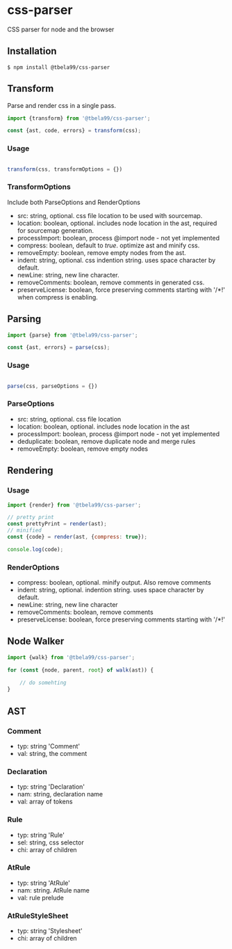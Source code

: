 # css-parser

CSS parser for node and the browser

## Installation

```shell
$ npm install @tbela99/css-parser
```

## Transform

Parse and render css in a single pass.

```javascript
import {transform} from '@tbela99/css-parser';

const {ast, code, errors} = transform(css);
```

### Usage

```javascript

transform(css, transformOptions = {})
```
### TransformOptions

Include both ParseOptions and RenderOptions

- src: string, optional. css file location to be used with sourcemap.
- location: boolean, optional. includes node location in the ast, required for sourcemap generation.
- processImport: boolean, process @import node - not yet implemented
- compress: boolean, default to _true_. optimize ast and minify css.
- removeEmpty: boolean, remove empty nodes from the ast.
- indent: string, optional. css indention string. uses space character by default.
- newLine: string, new line character.
- removeComments: boolean, remove comments in generated css.
- preserveLicense: boolean, force preserving comments starting with '/\*!' when compress is enabling.


## Parsing

```javascript
import {parse} from '@tbela99/css-parser';

const {ast, errors} = parse(css);
```

### Usage

```javascript

parse(css, parseOptions = {})
```
### ParseOptions

- src: string, optional. css file location
- location: boolean, optional. includes node location in the ast
- processImport: boolean, process @import node - not yet implemented
- deduplicate: boolean, remove duplicate node and merge rules
- removeEmpty: boolean, remove empty nodes


## Rendering

### Usage

```javascript
import {render} from '@tbela99/css-parser';

// pretty print
const prettyPrint = render(ast);
// minified
const {code} = render(ast, {compress: true});

console.log(code);
```

### RenderOptions

- compress: boolean, optional. minify output. Also remove comments
- indent: string, optional. indention string. uses space character by default.
- newLine: string, new line character
- removeComments: boolean, remove comments
- preserveLicense: boolean, force preserving comments starting with '/\*!'

## Node Walker

```javascript
import {walk} from '@tbela99/css-parser';

for (const {node, parent, root} of walk(ast)) {
    
    // do somehting
}
```

## AST

### Comment

- typ: string 'Comment'
- val: string, the comment

### Declaration

- typ: string 'Declaration'
- nam: string, declaration name
- val: array of tokens

### Rule

- typ: string 'Rule'
- sel: string, css selector
- chi: array of children

### AtRule

- typ: string 'AtRule'
- nam: string. AtRule name
- val: rule prelude

### AtRuleStyleSheet

- typ: string 'Stylesheet'
- chi: array of children